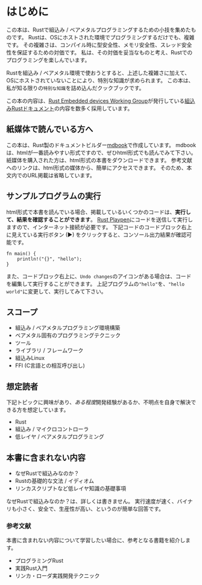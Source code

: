 # はじめに

この本は、Rustで組込み / ベアメタルプログラミングするための小技を集めたものです。
Rustは、OSにホストされた環境でプログラミングするだけでも、複雑です。
その複雑さは、コンパイル時に型安全性、メモリ安全性、スレッド安全性を保証するための対価です。
私は、その対価を妥当なものと考え、Rustでのプログラミングを楽しんでいます。

Rustを組込み / ベアメタル環境で使おうとすると、上述した複雑さに加えて、OSにホストされていないことにより、特別な知識が求められます。
この本は、私が知る限りの`特別な知識`を詰め込んだクックブックです。

この本の内容は、[Rust Embedded devices Working Group]が発行している[組込みRustドキュメント]の内容を数多く採用しています。

[Rust Embedded devices Working Group]: https://github.com/rust-embedded/wg
[組込みRustドキュメント]: https://docs.rust-embedded.org/

## 紙媒体で読んでいる方へ

この本は、Rust製のドキュメントビルダー[mdbook]で作成しています。
mdbookは、htmlが一番読みやすい形式ですので、ぜひhtml形式でも読んでみて下さい。
紙媒体を購入された方は、html形式の本書をダウンロードできます。
参考文献へのリンクは、html形式の媒体から、簡単にアクセスできます。
そのため、本文内でのURL掲載は省略しています。

[mdbook]: https://rust-lang-nursery.github.io/mdBook/

## サンプルプログラムの実行

html形式で本書を読んでいる場合、掲載しているいくつかのコードは、**実行して、結果を確認することができます**。
[Rust Playpen]にコードを送信して実行しますので、インターネット接続が必要です。
下記コードのコードブロック右上に見えている実行ボタン (▶) をクリックすると、コンソール出力結果が確認可能です。

[Rust Playpen]: https://play.rust-lang.org/

```rust,editable
fn main() {
    println!("{}", "hello");
}
```

また、コードブロック右上に、`Undo changes`のアイコンがある場合は、コードを編集して実行することができます。
上記プログラムの`"hello"`を、`"hello world"`に変更して、実行してみて下さい。

## スコープ

- 組込み / ベアメタルプログラミング環境構築
- ベアメタル固有のプログラミングテクニック
- ツール
- ライブラリ / フレームワーク
- 組込みLinux
- FFI (C言語との相互呼び出し)

## 想定読者

下記トピックに興味があり、*ある程度*開発経験があるか、不明点を自身で解決できる方を想定しています。

- Rust
- 組込み / マイクロコントローラ
- 低レイヤ / ベアメタルプログラミング

## 本書に含まれない内容

- なぜRustで組込みなのか？
- Rustの基礎的な文法 / イディオム
- リンカスクリプトなど低レイヤ知識の基礎事項

なぜRustで組込みなのか？は、詳しくは書きません。
実行速度が速く、バイナリも小さく、安全で、生産性が高い、というのが簡単な回答です。

### 参考文献

本書に含まれない内容について学習したい場合に、参考となる書籍を紹介します。

- プログラミングRust
- 実践Rust入門
- リンカ・ローダ実践開発テクニック
